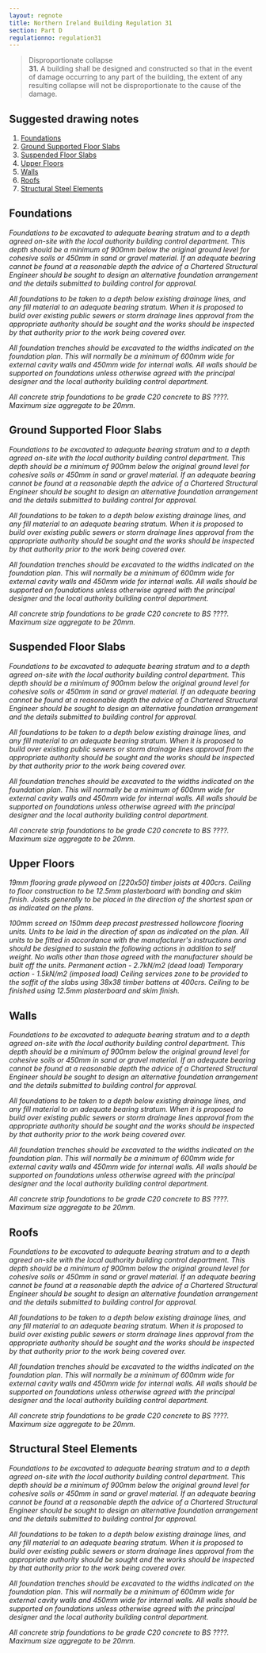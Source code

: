 ```yaml
---
layout: regnote
title: Northern Ireland Building Regulation 31
section: Part D
regulationno: regulation31
---
```


>Disproportionate collapse  
>**31.**  A building shall be designed and constructed so that in the event of damage occurring to any part of the building, the extent of any resulting collapse will not be disproportionate to the cause of the damage.
>

## Suggested drawing notes

1. [Foundations](#foundations)
2. [Ground Supported Floor Slabs](#groundsupp)
3. [Suspended Floor Slabs](#suspended)
4. [Upper Floors](#upperfloor)
5. [Walls](#walls)
6. [Roofs](#roofs)
7. [Structural Steel Elements](#structural)

## <a name="foundations"></a>Foundations

<p><div class="callout panel text-center"><em>Foundations to be excavated to adequate bearing stratum and to a depth agreed on-site with the local authority building control department. This depth should be a minimum of 900mm below the original ground level for cohesive soils or 450mm in sand or gravel material. If an adequate bearing cannot be found at a reasonable depth the advice of a Chartered Structural Engineer should be sought to design an alternative foundation arrangement and the details submitted to building control for approval.</em></div></p>

<p><div class="callout panel text-center"><em>All foundations to be taken to a depth below existing drainage lines, and any fill material to an adequate bearing stratum. When it is proposed to build over existing public sewers or storm drainage lines approval from the appropriate authority should be sought and the works should be inspected by that authority prior to the work being covered over.</em></div></p>

<p><div class="callout panel text-center"><em>All foundation trenches should be excavated to the widths indicated on the foundation plan. This will normally be a minimum of 600mm wide for external cavity walls and 450mm wide for internal walls. All walls should be supported on foundations unless otherwise agreed with the principal designer and the local authority building control department.</em></div></p>

<p><div class="callout panel text-center"><em>All concrete strip foundations to be grade C20 concrete to BS ????. Maximum size aggregate to be 20mm.</em></div></p>






## <a name="groundsupp"></a>Ground Supported Floor Slabs

<p><div class="callout panel text-center"><em>Foundations to be excavated to adequate bearing stratum and to a depth agreed on-site with the local authority building control department. This depth should be a minimum of 900mm below the original ground level for cohesive soils or 450mm in sand or gravel material. If an adequate bearing cannot be found at a reasonable depth the advice of a Chartered Structural Engineer should be sought to design an alternative foundation arrangement and the details submitted to building control for approval.</em></div></p>

<p><div class="callout panel text-center"><em>All foundations to be taken to a depth below existing drainage lines, and any fill material to an adequate bearing stratum. When it is proposed to build over existing public sewers or storm drainage lines approval from the appropriate authority should be sought and the works should be inspected by that authority prior to the work being covered over.</em></div></p>

<p><div class="callout panel text-center"><em>All foundation trenches should be excavated to the widths indicated on the foundation plan. This will normally be a minimum of 600mm wide for external cavity walls and 450mm wide for internal walls. All walls should be supported on foundations unless otherwise agreed with the principal designer and the local authority building control department.</em></div></p>

<p><div class="callout panel text-center"><em>All concrete strip foundations to be grade C20 concrete to BS ????. Maximum size aggregate to be 20mm.</em></div></p>





## <a name="suspended"></a>Suspended Floor Slabs

<p><div class="callout panel text-center"><em>Foundations to be excavated to adequate bearing stratum and to a depth agreed on-site with the local authority building control department. This depth should be a minimum of 900mm below the original ground level for cohesive soils or 450mm in sand or gravel material. If an adequate bearing cannot be found at a reasonable depth the advice of a Chartered Structural Engineer should be sought to design an alternative foundation arrangement and the details submitted to building control for approval.</em></div></p>

<p><div class="callout panel text-center"><em>All foundations to be taken to a depth below existing drainage lines, and any fill material to an adequate bearing stratum. When it is proposed to build over existing public sewers or storm drainage lines approval from the appropriate authority should be sought and the works should be inspected by that authority prior to the work being covered over.</em></div></p>

<p><div class="callout panel text-center"><em>All foundation trenches should be excavated to the widths indicated on the foundation plan. This will normally be a minimum of 600mm wide for external cavity walls and 450mm wide for internal walls. All walls should be supported on foundations unless otherwise agreed with the principal designer and the local authority building control department.</em></div></p>

<p><div class="callout panel text-center"><em>All concrete strip foundations to be grade C20 concrete to BS ????. Maximum size aggregate to be 20mm.</em></div></p>





## <a name="upperfloor"></a>Upper Floors

<p><div class="callout panel text-center"><em>19mm flooring grade plywood on [220x50] timber joists at 400crs. Ceiling to floor construction to be 12.5mm plasterboard with bonding and skim finish. Joists generally to be placed in the direction of the shortest span or as indicated on the plans.</em></div></p>

<p><div class="callout panel text-center"><em>100mm screed on 150mm deep precast prestressed hollowcore flooring units. Units to be laid in the direction of span as indicated on the plan. All units to be fitted in accordance with the manufacturer's instructions and should be designed to sustain the following actions in addition to self weight. No walls other than those agreed with the manufacturer should be built off the units.
Permanent action - 2.7kN/m2 (dead load)
Temporary action - 1.5kN/m2 (imposed load)
Ceiling services zone to be provided to the soffit of the slabs using 38x38 timber battens at 400crs. Ceiling to be finished using 12.5mm plasterboard and skim finish.</em></div></p>








## <a name="walls"></a>Walls

<p><div class="callout panel text-center"><em>Foundations to be excavated to adequate bearing stratum and to a depth agreed on-site with the local authority building control department. This depth should be a minimum of 900mm below the original ground level for cohesive soils or 450mm in sand or gravel material. If an adequate bearing cannot be found at a reasonable depth the advice of a Chartered Structural Engineer should be sought to design an alternative foundation arrangement and the details submitted to building control for approval.</em></div></p>

<p><div class="callout panel text-center"><em>All foundations to be taken to a depth below existing drainage lines, and any fill material to an adequate bearing stratum. When it is proposed to build over existing public sewers or storm drainage lines approval from the appropriate authority should be sought and the works should be inspected by that authority prior to the work being covered over.</em></div></p>

<p><div class="callout panel text-center"><em>All foundation trenches should be excavated to the widths indicated on the foundation plan. This will normally be a minimum of 600mm wide for external cavity walls and 450mm wide for internal walls. All walls should be supported on foundations unless otherwise agreed with the principal designer and the local authority building control department.</em></div></p>

<p><div class="callout panel text-center"><em>All concrete strip foundations to be grade C20 concrete to BS ????. Maximum size aggregate to be 20mm.</em></div></p>







## <a name="roofs"></a>Roofs

<p><div class="callout panel text-center"><em>Foundations to be excavated to adequate bearing stratum and to a depth agreed on-site with the local authority building control department. This depth should be a minimum of 900mm below the original ground level for cohesive soils or 450mm in sand or gravel material. If an adequate bearing cannot be found at a reasonable depth the advice of a Chartered Structural Engineer should be sought to design an alternative foundation arrangement and the details submitted to building control for approval.</em></div></p>

<p><div class="callout panel text-center"><em>All foundations to be taken to a depth below existing drainage lines, and any fill material to an adequate bearing stratum. When it is proposed to build over existing public sewers or storm drainage lines approval from the appropriate authority should be sought and the works should be inspected by that authority prior to the work being covered over.</em></div></p>

<p><div class="callout panel text-center"><em>All foundation trenches should be excavated to the widths indicated on the foundation plan. This will normally be a minimum of 600mm wide for external cavity walls and 450mm wide for internal walls. All walls should be supported on foundations unless otherwise agreed with the principal designer and the local authority building control department.</em></div></p>

<p><div class="callout panel text-center"><em>All concrete strip foundations to be grade C20 concrete to BS ????. Maximum size aggregate to be 20mm.</em></div></p>




## <a name="structural"></a>Structural Steel Elements

<p><div class="callout panel text-center"><em>Foundations to be excavated to adequate bearing stratum and to a depth agreed on-site with the local authority building control department. This depth should be a minimum of 900mm below the original ground level for cohesive soils or 450mm in sand or gravel material. If an adequate bearing cannot be found at a reasonable depth the advice of a Chartered Structural Engineer should be sought to design an alternative foundation arrangement and the details submitted to building control for approval.</em></div></p>

<p><div class="callout panel text-center"><em>All foundations to be taken to a depth below existing drainage lines, and any fill material to an adequate bearing stratum. When it is proposed to build over existing public sewers or storm drainage lines approval from the appropriate authority should be sought and the works should be inspected by that authority prior to the work being covered over.</em></div></p>

<p><div class="callout panel text-center"><em>All foundation trenches should be excavated to the widths indicated on the foundation plan. This will normally be a minimum of 600mm wide for external cavity walls and 450mm wide for internal walls. All walls should be supported on foundations unless otherwise agreed with the principal designer and the local authority building control department.</em></div></p>

<p><div class="callout panel text-center"><em>All concrete strip foundations to be grade C20 concrete to BS ????. Maximum size aggregate to be 20mm.</em></div></p>